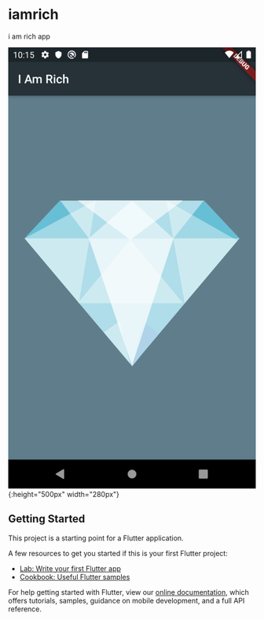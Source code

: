 # iamrich

i am rich app

![I Am Rich app by shafin](https://github.com/shafinr23/iamrich/blob/master/images/Screenshot_1577463326.png){:height="500px" width="280px"}


## Getting Started

This project is a starting point for a Flutter application.

A few resources to get you started if this is your first Flutter project:

- [Lab: Write your first Flutter app](https://flutter.dev/docs/get-started/codelab)
- [Cookbook: Useful Flutter samples](https://flutter.dev/docs/cookbook)

For help getting started with Flutter, view our
[online documentation](https://flutter.dev/docs), which offers tutorials,
samples, guidance on mobile development, and a full API reference.
